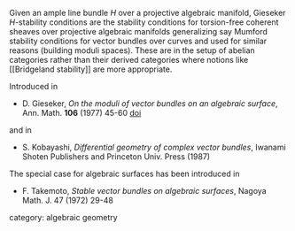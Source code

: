 Given an ample line bundle $H$ over a projective algebraic manifold, Gieseker $H$-stability conditions are the stability conditions for torsion-free coherent sheaves over projective algebraic manifolds generalizing say Mumford stability conditions for vector bundles over curves and used for similar reasons (building moduli spaces). These are in the setup of abelian categories rather than their derived categories where notions like [[Bridgeland stability]] are more appropriate.  

Introduced in 

* D. Gieseker, _On the moduli of vector bundles on an algebraic surface_, Ann. Math. __106__ (1977) 45-60 [doi](https://doi.org/10.2307/1971157)

and in

* S. Kobayashi, _Differential geometry of complex vector bundles_, Iwanami Shoten Publishers and Princeton Univ. Press (1987)

The special case for algebraic surfaces has been introduced in

* F. Takemoto, _Stable vector bundles on algebraic surfaces_, 
Nagoya Math. J. 47 (1972) 29-48

category: algebraic geometry

